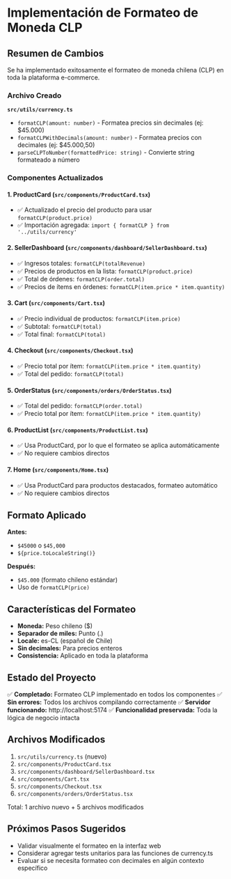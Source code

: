 # Implementación de Formateo de Moneda CLP

## Resumen de Cambios

Se ha implementado exitosamente el formateo de moneda chilena (CLP) en toda la plataforma e-commerce.

### Archivo Creado

**`src/utils/currency.ts`**
- `formatCLP(amount: number)` - Formatea precios sin decimales (ej: $45.000)
- `formatCLPWithDecimals(amount: number)` - Formatea precios con decimales (ej: $45.000,50)
- `parseCLPToNumber(formattedPrice: string)` - Convierte string formateado a número

### Componentes Actualizados

#### 1. **ProductCard** (`src/components/ProductCard.tsx`)
- ✅ Actualizado el precio del producto para usar `formatCLP(product.price)`
- ✅ Importación agregada: `import { formatCLP } from '../utils/currency'`

#### 2. **SellerDashboard** (`src/components/dashboard/SellerDashboard.tsx`)
- ✅ Ingresos totales: `formatCLP(totalRevenue)`
- ✅ Precios de productos en la lista: `formatCLP(product.price)`
- ✅ Total de órdenes: `formatCLP(order.total)`
- ✅ Precios de ítems en órdenes: `formatCLP(item.price * item.quantity)`

#### 3. **Cart** (`src/components/Cart.tsx`)
- ✅ Precio individual de productos: `formatCLP(item.price)`
- ✅ Subtotal: `formatCLP(total)`
- ✅ Total final: `formatCLP(total)`

#### 4. **Checkout** (`src/components/Checkout.tsx`)
- ✅ Precio total por ítem: `formatCLP(item.price * item.quantity)`
- ✅ Total del pedido: `formatCLP(total)`

#### 5. **OrderStatus** (`src/components/orders/OrderStatus.tsx`)
- ✅ Total del pedido: `formatCLP(order.total)`
- ✅ Precio total por ítem: `formatCLP(item.price * item.quantity)`

#### 6. **ProductList** (`src/components/ProductList.tsx`)
- ✅ Usa ProductCard, por lo que el formateo se aplica automáticamente
- ✅ No requiere cambios directos

#### 7. **Home** (`src/components/Home.tsx`)
- ✅ Usa ProductCard para productos destacados, formateo automático
- ✅ No requiere cambios directos

## Formato Aplicado

**Antes:**
- `$45000` o `$45,000`
- `${price.toLocaleString()}`

**Después:**
- `$45.000` (formato chileno estándar)
- Uso de `formatCLP(price)`

## Características del Formateo

- **Moneda:** Peso chileno ($)
- **Separador de miles:** Punto (.)
- **Locale:** es-CL (español de Chile)
- **Sin decimales:** Para precios enteros
- **Consistencia:** Aplicado en toda la plataforma

## Estado del Proyecto

✅ **Completado:** Formateo CLP implementado en todos los componentes
✅ **Sin errores:** Todos los archivos compilando correctamente
✅ **Servidor funcionando:** http://localhost:5174
✅ **Funcionalidad preservada:** Toda la lógica de negocio intacta

## Archivos Modificados

1. `src/utils/currency.ts` (nuevo)
2. `src/components/ProductCard.tsx`
3. `src/components/dashboard/SellerDashboard.tsx`
4. `src/components/Cart.tsx`
5. `src/components/Checkout.tsx`
6. `src/components/orders/OrderStatus.tsx`

Total: 1 archivo nuevo + 5 archivos modificados

## Próximos Pasos Sugeridos

- Validar visualmente el formateo en la interfaz web
- Considerar agregar tests unitarios para las funciones de currency.ts
- Evaluar si se necesita formateo con decimales en algún contexto específico
